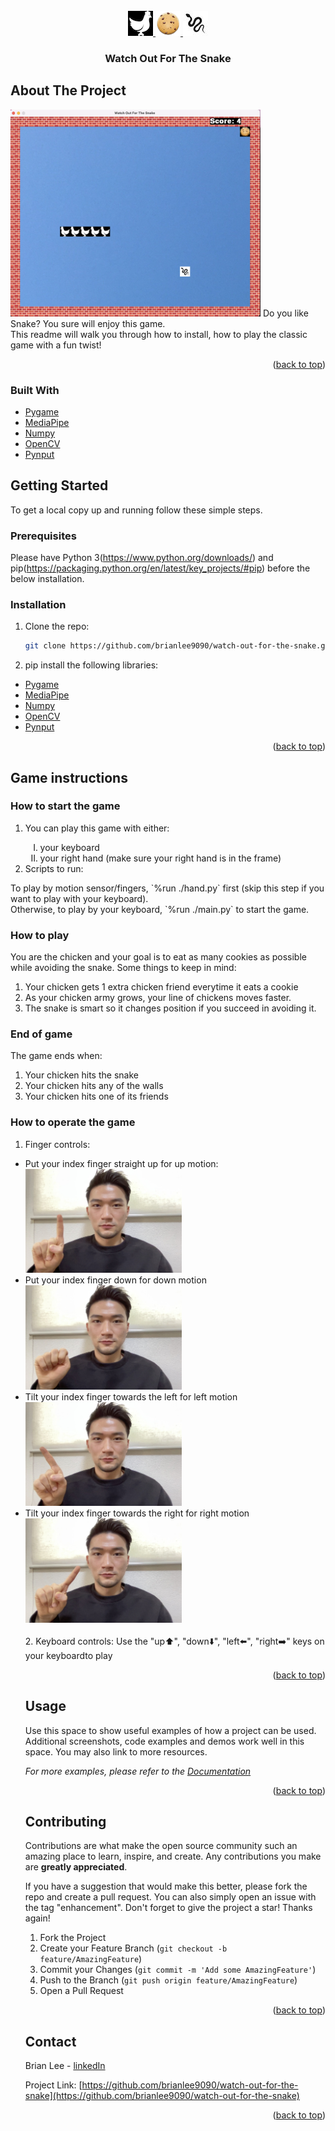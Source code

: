 <!-- PROJECT LOGO -->
<br />
<div align="center">
  <a href="https://github.com/brianlee9090/watch-out-for-the-snake">
    <img src="resources/Chicken-right.jpeg" alt="Chicken" width="40" height="40">
    <img src="resources/Cookie.png" alt="Cookie" width="40" height="40">
    <img src="resources/Snake.jpeg" alt="Snake" width="40" height="40">
  </a>

<h3 align="center">Watch Out For The Snake</h3>
</div>

<!-- ABOUT THE PROJECT -->
## About The Project
<img src="resources/readme/screenshot.png" alt="screenshot" width="400">
Do you like Snake? You sure will enjoy this game. <br>
This readme will walk you through how to install, how to play the classic game with a fun twist!
<p align="right">(<a href="#top">back to top</a>)</p>

### Built With

* [Pygame](https://www.pygame.org/)
* [MediaPipe](https://mediapipe.dev)
* [Numpy](https://numpy.org)
* [OpenCV](https://opencv.org)
* [Pynput](https://pynput.readthedocs.io)


<!-- GETTING STARTED -->
## Getting Started

To get a local copy up and running follow these simple steps.

### Prerequisites

Please have Python 3(https://www.python.org/downloads/) and pip(https://packaging.python.org/en/latest/key_projects/#pip) before the below installation.

### Installation

1. Clone the repo:
   ```sh
   git clone https://github.com/brianlee9090/watch-out-for-the-snake.git
   ```
2. pip install the following libraries:
* [Pygame](https://www.pygame.org/)
* [MediaPipe](https://mediapipe.dev)
* [Numpy](https://numpy.org)
* [OpenCV](https://opencv.org)
* [Pynput](https://pynput.readthedocs.io)

<p align="right">(<a href="#top">back to top</a>)</p>


## Game instructions

### How to start the game
<ol type="1">
  <li>You can play this game with either:</li>
  <ol type="I">
    <li>your keyboard</li>
    <li>your right hand (make sure your right hand is in the frame)</li>
  </ol>
  <li>Scripts to run:</li>
</ol>
To play by motion sensor/fingers, `%run ./hand.py` first (skip this step if you want to play with your keyboard). <br>
Otherwise, to play by your keyboard, `%run ./main.py` to start the game.

### How to play
You are the <text color="green" font-weight="bold">chicken</text> and your goal is to eat as many <text color="blue" font-weight="bold">cookies</text> as possible while avoiding the <text color="red" font-weight="bold">snake</text>. 
Some things to keep in mind:
1. Your chicken gets 1 extra chicken friend everytime it eats a cookie
2. As your chicken army grows, your line of chickens moves faster.
3. The snake is smart so it changes position if you succeed in avoiding it.

### End of game
The game ends when:
1. Your chicken hits the snake
2. Your chicken hits any of the walls
3. Your chicken hits one of its friends

### How to operate the game
1. Finger controls:
<ul>
<li>
 <text align-text="center">Put your index finger straight up for up motion:</text><br>
 <img src="resources/readme/up.jpg" alt="finger up" width="250">
</li>
<li>
 <text align-text="center">Put your index finger down for down motion</text><br>
 <img src="resources/readme/down.jpg" alt="finger down" width="250">
</li>
<li>
 <text align-text="center">Tilt your index finger towards the left for left motion</text><br>
 <img src="resources/readme/left.jpg" alt="finger left" width="250">
</li>
<li>
 <text align-text="center">Tilt your index finger towards the right for right motion</text><br>
 <img src="resources/readme/right.jpg" alt="finger right" width="250">
</li>
<br>
2. Keyboard controls:
Use the "up⬆️", "down⬇️", "left⬅️", "right➡️" keys on your keyboardto play

<p align="right">(<a href="#top">back to top</a>)</p>



<!-- USAGE EXAMPLES -->
## Usage

Use this space to show useful examples of how a project can be used. Additional screenshots, code examples and demos work well in this space. You may also link to more resources.

_For more examples, please refer to the [Documentation](https://example.com)_

<p align="right">(<a href="#top">back to top</a>)</p>



<!-- CONTRIBUTING -->
## Contributing

Contributions are what make the open source community such an amazing place to learn, inspire, and create. Any contributions you make are **greatly appreciated**.

If you have a suggestion that would make this better, please fork the repo and create a pull request. You can also simply open an issue with the tag "enhancement".
Don't forget to give the project a star! Thanks again!

1. Fork the Project
2. Create your Feature Branch (`git checkout -b feature/AmazingFeature`)
3. Commit your Changes (`git commit -m 'Add some AmazingFeature'`)
4. Push to the Branch (`git push origin feature/AmazingFeature`)
5. Open a Pull Request

<p align="right">(<a href="#top">back to top</a>)</p>



<!-- CONTACT -->
## Contact

Brian Lee - [linkedIn](https://www.linkedin.com/in/brianlee9090/)

Project Link: [https://github.com/brianlee9090/watch-out-for-the-snake](https://github.com/brianlee9090/watch-out-for-the-snake)

<p align="right">(<a href="#top">back to top</a>)</p>



<!-- MARKDOWN LINKS & IMAGES -->
<!-- https://www.markdownguide.org/basic-syntax/#reference-style-links -->
[forks-shield]: https://img.shields.io/github/forks/brianlee9090/watch-out-for-the-snake.svg?style=for-the-badge
[forks-url]: https://github.com/brianlee9090/watch-out-for-the-snake/network/members
[stars-shield]: https://img.shields.io/github/stars/brianlee9090/watch-out-for-the-snake.svg?style=for-the-badge
[stars-url]: https://github.com/brianlee9090/watch-out-for-the-snake/stargazers

[linkedin-shield]: https://img.shields.io/badge/-LinkedIn-black.svg?style=for-the-badge&logo=linkedin&colorB=555
[linkedin-url]: https://linkedin.com/in/brianlee9090
[product-screenshot]: resources/screenshot.png


